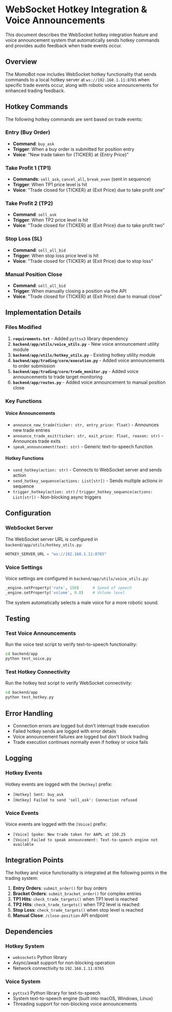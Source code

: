 # WebSocket Hotkey Integration & Voice Announcements

This document describes the WebSocket hotkey integration feature and voice announcement system that automatically sends hotkey commands and provides audio feedback when trade events occur.

## Overview

The MomoBot now includes WebSocket hotkey functionality that sends commands to a local hotkey server at `ws://192.168.1.11:8765` when specific trade events occur, along with robotic voice announcements for enhanced trading feedback.

## Hotkey Commands

The following hotkey commands are sent based on trade events:

### Entry (Buy Order)
- **Command**: `buy_ask`
- **Trigger**: When a buy order is submitted for position entry
- **Voice**: "New trade taken for {TICKER} at {Entry Price}"

### Take Profit 1 (TP1)
- **Commands**: `sell_ask`, `cancel_all`, `break_even` (sent in sequence)
- **Trigger**: When TP1 price level is hit
- **Voice**: "Trade closed for {TICKER} at {Exit Price} due to take profit one"

### Take Profit 2 (TP2)
- **Command**: `sell_ask`
- **Trigger**: When TP2 price level is hit
- **Voice**: "Trade closed for {TICKER} at {Exit Price} due to take profit two"

### Stop Loss (SL)
- **Command**: `sell_all_bid`
- **Trigger**: When stop loss price level is hit
- **Voice**: "Trade closed for {TICKER} at {Exit Price} due to stop loss"

### Manual Position Close
- **Command**: `sell_all_bid`
- **Trigger**: When manually closing a position via the API
- **Voice**: "Trade closed for {TICKER} at {Exit Price} due to manual close"

## Implementation Details

### Files Modified

1. **`requirements.txt`** - Added `pyttsx3` library dependency
2. **`backend/app/utils/voice_utils.py`** - New voice announcement utility module
3. **`backend/app/utils/hotkey_utils.py`** - Existing hotkey utility module
4. **`backend/app/trading/core/execution.py`** - Added voice announcements to order submission
5. **`backend/app/trading/core/trade_monitor.py`** - Added voice announcements to trade target monitoring
6. **`backend/app/routes.py`** - Added voice announcement to manual position close

### Key Functions

#### Voice Announcements
- `announce_new_trade(ticker: str, entry_price: float)` - Announces new trade entries
- `announce_trade_exit(ticker: str, exit_price: float, reason: str)` - Announces trade exits
- `speak_announcement(text: str)` - Generic text-to-speech function

#### Hotkey Functions
- `send_hotkey(action: str)` - Connects to WebSocket server and sends action
- `send_hotkey_sequence(actions: List[str])` - Sends multiple actions in sequence
- `trigger_hotkey(action: str)` / `trigger_hotkey_sequence(actions: List[str])` - Non-blocking async triggers

## Configuration

### WebSocket Server
The WebSocket server URL is configured in `backend/app/utils/hotkey_utils.py`:

```python
HOTKEY_SERVER_URL = "ws://192.168.1.11:8765"
```

### Voice Settings
Voice settings are configured in `backend/app/utils/voice_utils.py`:

```python
_engine.setProperty('rate', 150)      # Speed of speech
_engine.setProperty('volume', 0.8)    # Volume level
```

The system automatically selects a male voice for a more robotic sound.

## Testing

### Test Voice Announcements
Run the voice test script to verify text-to-speech functionality:

```bash
cd backend/app
python test_voice.py
```

### Test Hotkey Connectivity
Run the hotkey test script to verify WebSocket connectivity:

```bash
cd backend/app
python test_hotkey.py
```

## Error Handling

- Connection errors are logged but don't interrupt trade execution
- Failed hotkey sends are logged with error details
- Voice announcement failures are logged but don't block trading
- Trade execution continues normally even if hotkey or voice fails

## Logging

### Hotkey Events
Hotkey events are logged with the `[Hotkey]` prefix:
- `[Hotkey] Sent: buy_ask`
- `[Hotkey] Failed to send 'sell_ask': Connection refused`

### Voice Events
Voice events are logged with the `[Voice]` prefix:
- `[Voice] Spoke: New trade taken for AAPL at 150.25`
- `[Voice] Failed to speak announcement: Text-to-speech engine not available`

## Integration Points

The hotkey and voice functionality is integrated at the following points in the trading system:

1. **Entry Orders**: `submit_order()` for buy orders
2. **Bracket Orders**: `submit_bracket_order()` for complex entries
3. **TP1 Hits**: `check_trade_targets()` when TP1 level is reached
4. **TP2 Hits**: `check_trade_targets()` when TP2 level is reached
5. **Stop Loss**: `check_trade_targets()` when stop level is reached
6. **Manual Close**: `/close-position` API endpoint

## Dependencies

### Hotkey System
- `websockets` Python library
- Async/await support for non-blocking operation
- Network connectivity to `192.168.1.11:8765`

### Voice System
- `pyttsx3` Python library for text-to-speech
- System text-to-speech engine (built into macOS, Windows, Linux)
- Threading support for non-blocking voice announcements 
